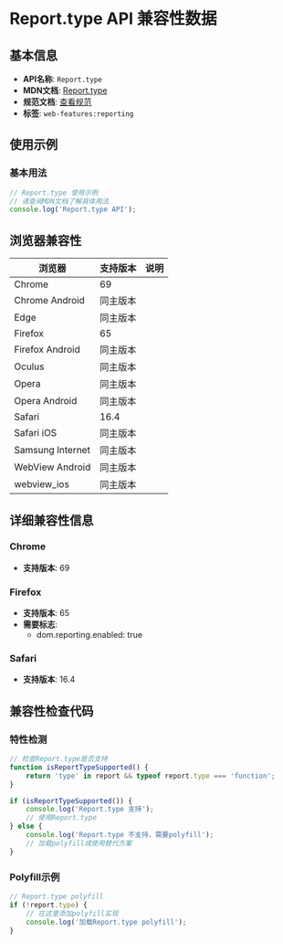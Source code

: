 # Report.type API 兼容性数据

## 基本信息

- **API名称**: `Report.type`
- **MDN文档**: [Report.type](https://developer.mozilla.org/docs/Web/API/Report/type)
- **规范文档**: [查看规范](https://w3c.github.io/reporting/#dom-report-type)
- **标签**: `web-features:reporting`

## 使用示例

### 基本用法

```javascript
// Report.type 使用示例
// 请查阅MDN文档了解具体用法
console.log('Report.type API');
```

## 浏览器兼容性

| 浏览器 | 支持版本 | 说明 |
|--------|----------|------|
| Chrome | 69 |  |
| Chrome Android | 同主版本 |  |
| Edge | 同主版本 |  |
| Firefox | 65 |  |
| Firefox Android | 同主版本 |  |
| Oculus | 同主版本 |  |
| Opera | 同主版本 |  |
| Opera Android | 同主版本 |  |
| Safari | 16.4 |  |
| Safari iOS | 同主版本 |  |
| Samsung Internet | 同主版本 |  |
| WebView Android | 同主版本 |  |
| webview_ios | 同主版本 |  |

## 详细兼容性信息

### Chrome

- **支持版本**: 69

### Firefox

- **支持版本**: 65
- **需要标志**: 
  - dom.reporting.enabled: true

### Safari

- **支持版本**: 16.4

## 兼容性检查代码

### 特性检测

```javascript
// 检查Report.type是否支持
function isReportTypeSupported() {
    return 'type' in report && typeof report.type === 'function';
}

if (isReportTypeSupported()) {
    console.log('Report.type 支持');
    // 使用Report.type
} else {
    console.log('Report.type 不支持，需要polyfill');
    // 加载polyfill或使用替代方案
}
```

### Polyfill示例

```javascript
// Report.type polyfill
if (!report.type) {
    // 在这里添加polyfill实现
    console.log('加载Report.type polyfill');
}
```

